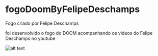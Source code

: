 # fogoDoomByFelipeDeschamps
Fogo criado por Felipe Deschamps

foi desenvolvido o fogo do DOOM acompanhando os videos do Felipe Deschamps no youtube

![alt text](https://uploaddeimagens.com.br/images/003/023/698/original/fogo.png?1610013749)
